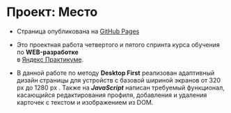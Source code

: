 # Проект: Место

* Страница опубликована на [GitHub Pages](https://eugenecod.github.io/mesto/)
  
* Это проектная работа четвертого и пятого спринта курса обучения по __WEB-разработке__  
в [Яндекс Практикуме](https://practicum.yandex.ru/).
  
* В данной работе по методу __Desktop First__ реализован адаптивный дизайн страницы для устройств c базовой шириной экранов от 320 px до 1280 px . Также на __*JavaScript*__ написан требуемый функционал, касающийся редактирования профиля, добавления и удаления карточек с текстом и изображением из DOM.
